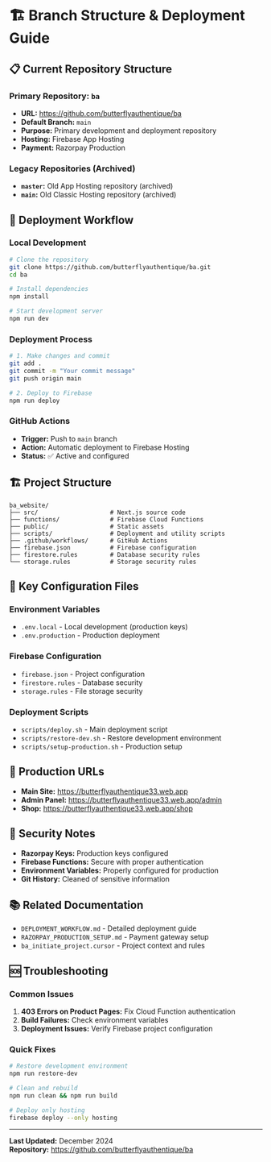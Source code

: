 # 🏗️ Branch Structure & Deployment Guide

## 📋 Current Repository Structure

### **Primary Repository: `ba`**
- **URL:** https://github.com/butterflyauthentique/ba
- **Default Branch:** `main`
- **Purpose:** Primary development and deployment repository
- **Hosting:** Firebase App Hosting
- **Payment:** Razorpay Production

### **Legacy Repositories (Archived)**
- **`master`:** Old App Hosting repository (archived)
- **`main`:** Old Classic Hosting repository (archived)

## 🔄 Deployment Workflow

### **Local Development**
```bash
# Clone the repository
git clone https://github.com/butterflyauthentique/ba.git
cd ba

# Install dependencies
npm install

# Start development server
npm run dev
```

### **Deployment Process**
```bash
# 1. Make changes and commit
git add .
git commit -m "Your commit message"
git push origin main

# 2. Deploy to Firebase
npm run deploy
```

### **GitHub Actions**
- **Trigger:** Push to `main` branch
- **Action:** Automatic deployment to Firebase Hosting
- **Status:** ✅ Active and configured

## 🏗️ Project Structure

```
ba_website/
├── src/                    # Next.js source code
├── functions/              # Firebase Cloud Functions
├── public/                 # Static assets
├── scripts/                # Deployment and utility scripts
├── .github/workflows/      # GitHub Actions
├── firebase.json           # Firebase configuration
├── firestore.rules         # Database security rules
└── storage.rules           # Storage security rules
```

## 🔧 Key Configuration Files

### **Environment Variables**
- `.env.local` - Local development (production keys)
- `.env.production` - Production deployment

### **Firebase Configuration**
- `firebase.json` - Project configuration
- `firestore.rules` - Database security
- `storage.rules` - File storage security

### **Deployment Scripts**
- `scripts/deploy.sh` - Main deployment script
- `scripts/restore-dev.sh` - Restore development environment
- `scripts/setup-production.sh` - Production setup

## 🚀 Production URLs

- **Main Site:** https://butterflyauthentique33.web.app
- **Admin Panel:** https://butterflyauthentique33.web.app/admin
- **Shop:** https://butterflyauthentique33.web.app/shop

## 🔐 Security Notes

- **Razorpay Keys:** Production keys configured
- **Firebase Functions:** Secure with proper authentication
- **Environment Variables:** Properly configured for production
- **Git History:** Cleaned of sensitive information

## 📚 Related Documentation

- `DEPLOYMENT_WORKFLOW.md` - Detailed deployment guide
- `RAZORPAY_PRODUCTION_SETUP.md` - Payment gateway setup
- `ba_initiate_project.cursor` - Project context and rules

## 🆘 Troubleshooting

### **Common Issues**
1. **403 Errors on Product Pages:** Fix Cloud Function authentication
2. **Build Failures:** Check environment variables
3. **Deployment Issues:** Verify Firebase project configuration

### **Quick Fixes**
```bash
# Restore development environment
npm run restore-dev

# Clean and rebuild
npm run clean && npm run build

# Deploy only hosting
firebase deploy --only hosting
```

---

**Last Updated:** December 2024  
**Repository:** https://github.com/butterflyauthentique/ba 